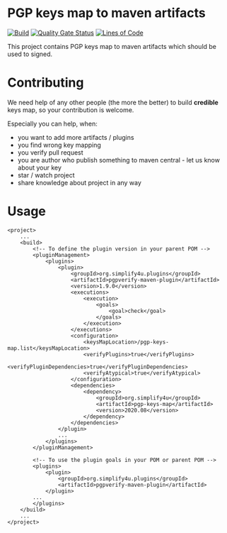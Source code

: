 # PGP keys map to maven artifacts
[![Build](https://github.com/s4u/pgp-keys-map/workflows/Build/badge.svg)](https://github.com/s4u/pgp-keys-map/actions?query=workflow%3ABuild)
[![Quality Gate Status](https://sonarcloud.io/api/project_badges/measure?project=org.simplify4u%3Apgp-keys-map&metric=alert_status)](https://sonarcloud.io/dashboard?id=org.simplify4u%3Apgp-keys-map)
[![Lines of Code](https://sonarcloud.io/api/project_badges/measure?project=org.simplify4u%3Apgp-keys-map&metric=ncloc)](https://sonarcloud.io/dashboard?id=org.simplify4u%3Apgp-keys-map)

This project contains PGP keys map to maven artifacts which should be used to signed.

# Contributing

We need help of any other people (the more the better) to build **credible** keys map,
so your contribution is welcome.

Especially you can help, when:
 - you want to add more artifacts / plugins
 - you find wrong key mapping
 - you verify pull request
 - you are author who publish something to maven central - let us know about your key
 - star / watch project
 - share knowledge about project in any way

# Usage

    <project>
        ...
        <build>
            <!-- To define the plugin version in your parent POM -->
            <pluginManagement>
                <plugins>
                    <plugin>
                        <groupId>org.simplify4u.plugins</groupId>
                        <artifactId>pgpverify-maven-plugin</artifactId>
                        <version>1.9.0</version>
                        <executions>
                            <execution>
                                <goals>
                                    <goal>check</goal>
                                </goals>
                            </execution>
                        </executions>
                        <configuration>
                            <keysMapLocation>/pgp-keys-map.list</keysMapLocation>
                            <verifyPlugins>true</verifyPlugins>
                            <verifyPluginDependencies>true</verifyPluginDependencies>
                            <verifyAtypical>true</verifyAtypical>
                        </configuration>
                        <dependencies>
                            <dependency>
                                <groupId>org.simplify4u</groupId>
                                <artifactId>pgp-keys-map</artifactId>
                                <version>2020.08</version>
                            </dependency>
                        </dependencies>
                    </plugin>
                    ...
                </plugins>
            </pluginManagement>

            <!-- To use the plugin goals in your POM or parent POM -->
            <plugins>
                <plugin>
                    <groupId>org.simplify4u.plugins</groupId>
                    <artifactId>pgpverify-maven-plugin</artifactId>
                </plugin>
            ...
            </plugins>
        </build>
        ...
    </project>
